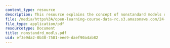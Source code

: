 ```yaml
---
content_type: resource
description: This resource explains the concept of nonstandard models of true arithmetic.
file: /media/https%3A/open-learning-course-data-rc.s3.amazonaws.com/24-242-logic-ii-spring-2004/ef3e9da20b387581eee9daef90a4ab82_nonstandrd_modls.pdf
file_type: application/pdf
resourcetype: Document
title: nonstandrd_modls.pdf
uid: ef3e9da2-0b38-7581-eee9-daef90a4ab82
---
```

